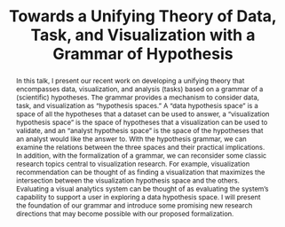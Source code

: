 --- 
key: remco
speaker: Remco Chang
website: http://www.cs.tufts.edu/~remco/
affiliation: Tufts University
title: Towards a Unifying Theory of Data, Task, and Visualization with a Grammar of Hypothesis
time: 11:25am - 11:55am
picture: remco.jpg
picture-note: Remco Chang
slides: 
bio: |
    Remco Chang is an Associate Professor in the Computer Science Department at Tufts University. He received his BA from Johns Hopkins University in 1997 in Computer Science and Economics, MSc from Brown University in 2000, and PhD in Computer Science from UNC Charlotte in 2009. Prior to his PhD, he worked for Boeing developing real-time flight tracking and visualization software, followed by a position at UNC Charlotte as a research scientist. His current research interests include visual analytics, information visualization, HCI, and databases. His research has been funded by the NSF, DARPA, the Walmart Foundation, Army, Navy, DHS, MIT Lincoln Lab, and Draper. He has had best paper, best poster, and honorable mention awards at InfoVis, VAST, CHI, and VDA. He is currently an associate editor for the ACM TiiS, and he is the papers chair for the IEEE Visual Analytics conference (VAST) in 2018 and 2019. He received the NSF CAREER Award in 2015. He has supervised 3 PhD students, co-supervised 5 PhD students, and mentored 3 postdoctoral researchers, some of whom became professors in Computer Science at Smith College, DePaul University, Washington University in Saint Louis, University of Maryland, the University of San Francisco, Bucknell University, San Francisco State University, and the University of Utrecht (Netherlands).

abstract: | 
    In this talk, I present our recent work on developing a unifying theory that encompasses data, visualization, and analysis (tasks) based on a grammar of a (scientific) hypotheses. The grammar provides a mechanism to consider data, task, and visualization as “hypothesis spaces.” A “data hypothesis space” is a space of all the hypotheses that a dataset can be used to answer, a “visualization hypothesis space” is the space of hypotheses that a visualization can be used to validate, and an “analyst hypothesis space” is the space of the hypotheses that an analyst would like the answer to. With the hypothesis grammar, we can examine the relations between the three spaces and their practical implications.
    In addition, with the formalization of a grammar, we can reconsider some classic research topics central to visualization research. For example, visualization recommendation can be thought of as finding a visualization that maximizes the intersection between the visualization hypothesis space and the others. Evaluating a visual analytics system can be thought of as evaluating the system’s capability to support a user in exploring a data hypothesis space. I will present the foundation of our grammar and introduce some promising new research directions that may become possible with our proposed formalization. 

---
